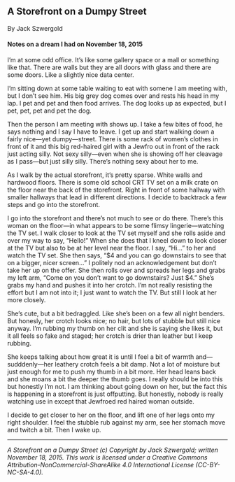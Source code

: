 ## A Storefront on a Dumpy Street

By Jack Szwergold

#### Notes on a dream I had on November 18, 2015

I’m at some odd office. It’s like some gallery space or a mall or something like that. There are walls but they are all doors with glass and there are some doors. Like a slightly nice data center.

I’m sitting down at some table waiting to eat with somene I am meeting with, but I don’t see him. His big grey dog comes over and rests his head in my lap. I pet and pet and then food arrives. The dog looks up as expected, but I pet, pet, pet and pet the dog.

Then the person I am meeting with shows up. I take a few bites of food, he says nothing and I say I have to leave. I get up and start walking down a fairly nice—yet dumpy—street. There is some rack of women’s clothes in front of it and this big red-haired girl with a Jewfro out in front of the rack just acting silly. Not sexy silly—even when she is showing off her cleavage as I pass—but just silly silly. There’s nothing sexy about her to me.

As I walk by the actual storefront, it’s pretty sparse. White walls and hardwood floors. There is some old school CRT TV set on a milk crate on the floor near the back of the storefront. Right in front of some hallway with smaller hallways that lead in different directions. I decide to backtrack a few steps and go into the storefront.

I go into the storefront and there’s not much to see or do there. There’s this woman on the floor—in what appears to be some flimsy lingerie—watching the TV set. I walk closer to look at the TV set myself and she rolls aside and over my way to say, “Hello!” When she does that I kneel down to look closer at the TV but also to be at her level near the floor. I say, “Hi…” to her and watch the TV set. She then says, “$4 and you can go downstairs to see that on a bigger, nicer screen…” I politely nod an acknowledgement but don’t take her up on the offer. She then rolls over and spreads her legs and grabs my left arm, “Come on you don’t want to go downstairs? Just $4.” She’s grabs my hand and pushes it into her crotch. I’m not really resisting the effort but I am not into it; I just want to watch the TV. But still I look at her more closely.

She’s cute, but a bit bedraggled. Like she’s been on a few all night benders. But honesly, her crotch looks nice; no hair, but lots of stubble but still nice anyway. I’m rubbing my thumb on her clit and she is saying she likes it, but it all feels so fake and staged; her crotch is drier than leather but I keep rubbing.

She keeps talking about how great it is until I feel a bit of warmth and—sudddenly—her leathery crotch feels a bit damp. Not a lot of moisture but just enough for me to push my thumb in a bit more. Her head leans back and she moans a bit the deeper the thumb goes. I really should be into this but honestly I’m not. I am thinking about going down on her, but the fact this is happening in a storefront is just offputting. But honestly, nobody is really watching use in except that Jewfroed red haired woman outside.

I decide to get closer to her on the floor, and lift one of her legs onto my right shoulder. I feel the stubble rub against my arm, see her stomach move and twitch a bit. Then I wake up.

***

*A Storefront on a Dumpy Street (c) Copyright by Jack Szwergold; written November 18, 2015. This work is licensed under a Creative Commons Attribution-NonCommercial-ShareAlike 4.0 International License (CC-BY-NC-SA-4.0).*